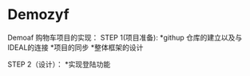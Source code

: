 # Demozyf
Demoaf
购物车项目的实现：
STEP 1(项目准备):
*githup 仓库的建立以及与IDEAL的连接
*项目的同步
*整体框架的设计

STEP 2（设计）：
*实现登陆功能
